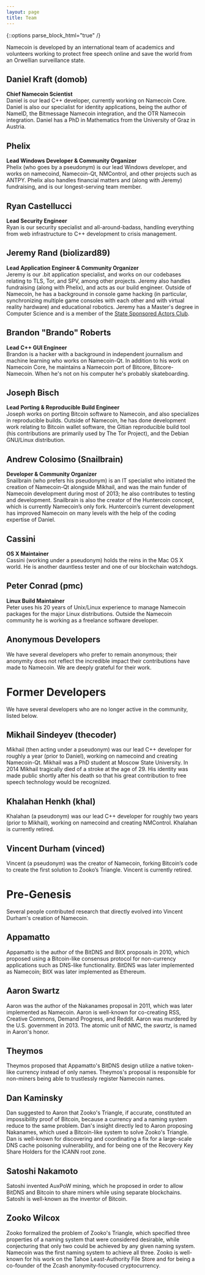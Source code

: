 ```yaml
---
layout: page
title: Team
---
```


{::options parse_block_html="true" /}

<p class="lead">Namecoin is developed by an international team of academics and volunteers working to protect free speech online and save the world from an Orwellian surveillance state.</p>

## Daniel Kraft (domob)

**Chief Namecoin Scientist** <br>
Daniel is our lead C++ developer, currently working on Namecoin Core. Daniel is also our specialist for identity applications, being the author of NameID, the Bitmessage Namecoin integration, and the OTR Namecoin integration. Daniel has a PhD in Mathematics from the University of Graz in Austria.

## Phelix

**Lead Windows Developer & Community Organizer** <br>
Phelix (who goes by a pseudonym) is our lead Windows developer, and works on namecoind, Namecoin-Qt, NMControl, and other projects such as ANTPY. Phelix also handles financial matters and (along with Jeremy) fundraising, and is our longest-serving team member.

## Ryan Castellucci

**Lead Security Engineer** <br>
Ryan is our security specialist and all-around-badass, handling everything from web infrastructure to C++ development to crisis management.

## Jeremy Rand (biolizard89)

**Lead Application Engineer & Community Organizer** <br>
Jeremy is our .bit application specialist, and works on our codebases relating to TLS, Tor, and SPV, among other projects. Jeremy also handles fundraising (along with Phelix), and acts as our build engineer. Outside of Namecoin, he has a background in console game hacking (in particular, synchronizing multiple game consoles with each other and with virtual reality hardware) and educational robotics. Jeremy has a Master's degree in Computer Science and is a member of the [State Sponsored Actors Club](https://www.state-sponsored-actors.org/).

## Brandon "Brando" Roberts

**Lead C++ GUI Engineer** <br>
Brandon is a hacker with a background in independent journalism and machine learning who works on Namecoin-Qt. In addition to his work on Namecoin Core, he maintains a Namecoin port of Bitcore, Bitcore-Namecoin. When he's not on his computer he's probably skateboarding.

## Joseph Bisch

**Lead Porting & Reproducible Build Engineer** <br>
Joseph works on porting Bitcoin software to Namecoin, and also specializes in reproducible builds.  Outside of Namecoin, he has done development work relating to Bitcoin wallet software, the Gitian reproducible build tool (his contributions are primarily used by The Tor Project), and the Debian GNU/Linux distribution.

## Andrew Colosimo (Snailbrain)

**Developer & Community Organizer** <br>
Snailbrain (who prefers his pseudonym) is an IT specialist who initiated the creation of Namecoin-Qt alongside Mikhail, and was the main funder of Namecoin development during most of 2013; he also contributes to testing and development. Snailbrain is also the creator of the Huntercoin concept, which is currently Namecoin’s only fork. Huntercoin’s current development has improved Namecoin on many levels with the help of the coding expertise of Daniel.

## Cassini

**OS X Maintainer** <br>
Cassini (working under a pseudonym) holds the reins in the Mac OS X world. He is another dauntless tester and one of our blockchain watchdogs.

## Peter Conrad (pmc)

**Linux Build Maintainer** <br>
Peter uses his 20 years of Unix/Linux experience to manage Namecoin packages for the major Linux distributions. Outside the Namecoin community he is working as a freelance software developer.

## Anonymous Developers

We have several developers who prefer to remain anonymous; their anonymity does not reflect the incredible impact their contributions have made to Namecoin. We are deeply grateful for their work.

# Former Developers

We have several developers who are no longer active in the community, listed below.

## Mikhail Sindeyev (thecoder)

Mikhail (then acting under a pseudonym) was our lead C++ developer for roughly a year (prior to Daniel), working on namecoind and creating Namecoin-Qt. Mikhail was a PhD student at Moscow State University. In 2014 Mikhail tragically died of a stroke at the age of 29. His identity was made public shortly after his death so that his great contribution to free speech technology would be recognized.

## Khalahan Henkh (khal)

Khalahan (a pseudonym) was our lead C++ developer for roughly two years (prior to Mikhail), working on namecoind and creating NMControl. Khalahan is currently retired.

## Vincent Durham (vinced)

Vincent (a pseudonym) was the creator of Namecoin, forking Bitcoin’s code to create the first solution to Zooko’s Triangle. Vincent is currently retired.

# Pre-Genesis

Several people contributed research that directly evolved into Vincent Durham's creation of Namecoin.

## Appamatto

Appamatto is the author of the BitDNS and BitX proposals in 2010, which proposed using a Bitcoin-like consensus protocol for non-currency applications such as DNS-like functionality.  BitDNS was later implemented as Namecoin; BitX was later implemented as Ethereum.

## Aaron Swartz

Aaron was the author of the Nakanames proposal in 2011, which was later implemented as Namecoin.  Aaron is well-known for co-creating RSS, Creative Commons, Demand Progress, and Reddit.  Aaron was murdered by the U.S. government in 2013.  The atomic unit of NMC, the *swartz*, is named in Aaron's honor.

## Theymos

Theymos proposed that Appamatto's BitDNS design utilize a native token-like currency instead of only names.  Theymos's proposal is responsible for non-miners being able to trustlessly register Namecoin names.

## Dan Kaminsky

Dan suggested to Aaron that Zooko's Triangle, if accurate, constituted an impossibility proof of Bitcoin, because a currency and a naming system reduce to the same problem.  Dan's insight directly led to Aaron proposing Nakanames, which used a Bitcoin-like system to solve Zooko's Triangle.  Dan is well-known for discovering and coordinating a fix for a large-scale DNS cache poisoning vulnerability, and for being one of the Recovery Key Share Holders for the ICANN root zone.

## Satoshi Nakamoto

Satoshi invented AuxPoW mining, which he proposed in order to allow BitDNS and Bitcoin to share miners while using separate blockchains.  Satoshi is well-known as the inventor of Bitcoin.

## Zooko Wilcox

Zooko formalized the problem of Zooko's Triangle, which specified three properties of a naming system that were considered desirable, while conjecturing that only two could be achieved by any given naming system.  Namecoin was the first naming system to achieve all three.  Zooko is well-known for his work on the Tahoe Least-Authority File Store and for being a co-founder of the Zcash anonymity-focused cryptocurrency.
